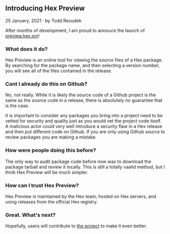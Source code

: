 ## Introducing Hex Preview

<div class="subtitle"><time datetime="2021-01-25T00:00:00Z">25 January, 2021</time> · by Todd Resudek</div>

After months of development, I am proud to annouce the launch of [preview.hex.pm](https://preview.hex.pm)! 

### What does it do?

Hex Preview is an online tool for viewing the source files of a Hex package. By searching for the package name, and then selecting a version number, you will see all of the files contained in the release.

### Cant I already do this on Github?

No, not really. While it is likely the source code of a Github project is the same as the source code in a release, there is absolutely no guarantee that is the case.

It is important to consider any packages you bring into a project need to be vetted for security and quality just as you would vet the project code itself. A malicious actor could very well introduce a security flaw in a Hex release and then put different code on Github. If you are only using Github source to review packages you are making a mistake.

### How were people doing this before?

The only way to audit package code before now was to download the package tarball and review it locally. This is still a totally vaalid method, but I think Hex Preview will be much simpler.

### How can I trust Hex Preview?

Hex Preview is maintained by the Hex team, hosted on Hex servers, and using releases from the official Hex registry.

### Great. What's next?

Hopefully, users will contribute to [the project](https://github.com/hexpm/preview) to make it even better.

